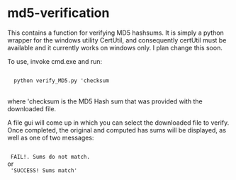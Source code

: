 # md5-verification

This contains a function for verifying MD5 hashsums.  It is simply a python wrapper for the windows utility CertUtil, and consequently certUtil must be available and it currently works on windows only.  I plan change this soon.

To use, invoke cmd.exe and run:

<code>
  python verify_MD5.py 'checksum
   
</code>
<br>
 where 'checksum is the MD5 Hash sum that was provided with the downloaded file.
 
 A file gui will come up in which you can select the downloaded file to verify.  Once completed, the original and computed has sums will be displayed, as well as one of two messages:
 
<code>
 FAIL!. Sums do not match.
</code>
 or
<code>
 'SUCCESS! Sums match'
</code>
